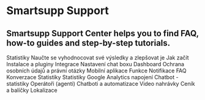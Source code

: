 # Smartsupp Support
## Smartsupp Support Center helps you to find FAQ, how-to guides and step-by-step tutorials.
Statistiky 
Naučte se vyhodnocovat své výsledky a zlepšovat je 
Jak začít 
Instalace a pluginy 
Integrace 
Nastavení chat boxu 
Dashboard 
Ochrana osobních údajů a právní otázky 
Mobilní aplikace 
Funkce 
Notifikace 
FAQ 
Konverzace 
Statistiky 
Statistiky 
Google Analytics napojení 
Chatbot - statistiky 
Operátoři (agenti) 
Chatboti a automatizace 
Video nahrávky 
Ceník a balíčky 
Lokalizace

